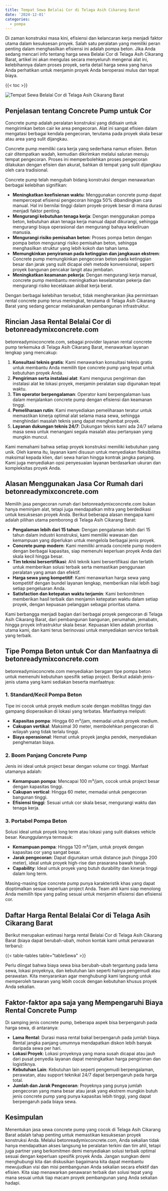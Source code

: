 ```yaml
---
title: Tempat Sewa Belalai Cor di Telaga Asih Cikarang Barat
date: '2024-12-01'
categories:
  - pompa
---
```


Di zaman konstruksi masa kini, efisiensi dan kelancaran kerja menjadi faktor utama dalam kesuksesan proyek. Salah satu peralatan yang memiliki peran penting dalam menghasilkan efisiensi ini adalah pompa beton. Jika Anda sedang mencari info tentang harga sewa Belalai Cor di Telaga Asih Cikarang Barat, artikel ini akan mengulas secara menyeluruh mengenai alat ini, kelebihannya dalam proses proyek, serta detail harga sewa yang harus Anda perhatikan untuk menjamin proyek Anda beroperasi mulus dan tepat biaya.

{{< toc >}}

![Tempat Sewa Belalai Cor di Telaga Asih Cikarang Barat](https://betoncor8.github.io/pump/concrete-pump%20(28).png)

## Penjelasan tentang Concrete Pump untuk Cor

Concrete pump adalah peralatan konstruksi yang didisain untuk mengirimkan beton cair ke area pengecoran. Alat ini sangat efisien dalam mengatasi berbagai kendala pengecoran, terutama pada proyek skala besar atau area yang sulit dijangkau.

Concrete pump memiliki cara kerja yang sederhana namun efisien. Beton cair ditempatkan wadah, kemudian dikirimkan melalui saluran menuju tempat pengecoran. Proses ini memperbolehkan proses pengecoran dilakukan dengan efisien dan akurat, bahkan di tempat yang sulit dijangkau oleh cara tradisional.

Concrete pump telah mengubah bidang konstruksi dengan menawarkan berbagai kelebihan signifikan:

- **Meningkatkan keefisienan waktu**: Menggunakan concrete pump dapat mempercepat efisiensi pengecoran hingga 50% dibandingkan cara manual. Hal ini bernilai tinggi dalam proyek-proyek besar di mana durasi menjadi faktor penting.
- **Mengurangi kebutuhan tenaga kerja**: Dengan menggunakan pompa beton, kebutuhan akan tenaga kerja manual dapat dikurangi, sehingga mengurangi biaya operasional dan mengurangi bahaya kekeliruan manusia.
- **Mengurangi risiko pemisahan beton**: Proses pompa beton dengan pompa beton mengurangi risiko pemisahan beton, sehingga menghasilkan struktur yang lebih kokoh dan tahan lama.
- **Memungkinkan penyiraman pada ketinggian dan jangkauan ekstrem**: Concrete pump memungkinkan pengecoran beton pada ketinggian besar dan jarak yang sulit dicapai oleh metode konvensional, seperti proyek bangunan pencakar langit atau jembatan.
- **Meningkatkan keamanan pekerja**: Dengan mengurangi kerja manual, concrete pump membantu meningkatkan keselamatan pekerja dan mengurangi risiko kecelakaan akibat kerja berat.

Dengan berbagai kelebihan tersebut, tidak mengherankan jika permintaan rental concrete pump terus meningkat, terutama di Telaga Asih Cikarang Barat yang sedang gencar melaksanakan pembangunan infrastruktur.

## Rincian Jasa Rental Belalai Cor di betonreadymixconcrete.com

betonreadymixconcrete.com, sebagai provider layanan rental concrete pump terkemuka di Telaga Asih Cikarang Barat, menawarkan layanan lengkap yang mencakup:

1. **Konsultasi teknis gratis**: Kami menawarkan konsultasi teknis gratis untuk membantu Anda memilih tipe concrete pump yang tepat untuk kebutuhan proyek Anda.
2. **Pengiriman serta instalasi alat**: Kami mengurus pengiriman dan instalasi alat ke lokasi proyek, menjamin peralatan siap digunakan tepat waktu.
3. **Tim operator berpengalaman**: Operator kami berpengalaman luas dalam menjalankan concrete pump dengan efisiensi dan keamanan tinggi.
4. **Pemeliharaan rutin**: Kami menyediakan pemeliharaan teratur untuk memastikan kinerja optimal alat selama masa sewa, sehingga menghindari masalah teknis yang dapat menghambat proyek.
5. **Layanan dukungan teknis 24/7**: Dukungan teknis kami ada 24/7 selama masa sewa untuk menangani segala masalah atau pertanyaan yang mungkin muncul.

Kami memahami bahwa setiap proyek konstruksi memiliki kebutuhan yang unik. Oleh karena itu, layanan kami disusun untuk menyediakan fleksibilitas maksimal kepada klien, dari sewa harian hingga kontrak jangka panjang. Kami juga menyediakan opsi penyesuaian layanan berdasarkan ukuran dan kompleksitas proyek Anda.

## Alasan Menggunakan Jasa Cor Rumah dari betonreadymixconcrete.com

Memilih jasa pengecoran rumah dari betonreadymixconcrete.com bukan hanya meminjam alat, tetapi juga mendapatkan mitra yang berdedikasi untuk kesuksesan proyek Anda. Berikut beberapa alasan mengapa kami adalah pilihan utama pemborong di Telaga Asih Cikarang Barat:

- **Pengalaman lebih dari 15 tahun**: Dengan pengalaman lebih dari 15 tahun dalam industri konstruksi, kami memiliki wawasan dan kemampuan yang diperlukan untuk mengelola berbagai jenis proyek.
- **Concrete pump modern**: Kami memiliki armada concrete pump modern dengan berbagai kapasitas, siap memenuhi keperluan proyek Anda dari skala kecil hingga besar.
- **Tim teknisi bersertifikasi**: Ahli teknik kami bersertifikasi dan terlatih untuk memberikan solusi terbaik serta memastikan penggunaan peralatan yang aman dan efektif.
- **Harga sewa yang kompetitif**: Kami menawarkan harga sewa yang kompetitif dengan bundel layanan lengkap, memberikan nilai lebih bagi setiap pengeluaran Anda.
- **Satisfaction dan ketepatan waktu terjamin**: Kami berkomitmen memberikan hasil terbaik dan menjamin ketepatan waktu dalam setiap proyek, dengan kepuasan pelanggan sebagai prioritas utama.

Kami berbangga menjadi bagian dari berbagai proyek pengecoran di Telaga Asih Cikarang Barat, dari pembangunan bangunan, perumahan, jemabatn, hingga proyek infrastruktur skala besar. Kepuasan klien adalah prioritas utama kami, dan kami terus berinovasi untuk menyediakan service terbaik yang terbaik.

## Tipe Pompa Beton untuk Cor dan Manfaatnya di betonreadymixconcrete.com

betonreadymixconcrete.com menyediakan beragam tipe pompa beton untuk memenuhi kebutuhan spesifik setiap project. Berikut adalah jenis-jenis utama yang kami sediakan beserta manfaatnya:

### 1\. Standard/Kecil Pompa Beton

Tipe ini cocok untuk proyek medium scale dengan mobilitas tinggi dan gampang dioperasikan di lokasi yang terbatas. Manfaatnya meliputi:

- **Kapasitas pompa**: Hingga 60 m³/jam, memadai untuk proyek medium.
- **Cakupan vertikal**: Maksimal 30 meter, membolehkan pengecoran di wilayah yang tidak terlalu tinggi.
- **Biaya operasional**: Hemat untuk proyek jangka pendek, menyediakan penghematan biaya.

### 2\. Boom Panjang Concrete Pump

Jenis ini ideal untuk project besar dengan volume cor tinggi. Manfaat utamanya adalah:

- **Kemampuan pompa**: Mencapai 100 m³/jam, cocok untuk project besar dengan kapasitas tinggi.
- **Cakupan vertical**: Hingga 60 meter, memadai untuk pengecoran bangunan tinggi.
- **Efisiensi tinggi**: Sesuai untuk cor skala besar, mengurangi waktu dan tenaga kerja.

### 3\. Portabel Pompa Beton

Solusi ideal untuk proyek long term atau lokasi yang sulit diakses vehicle besar. Keunggulannya termasuk:

- **Kemampuan pompa**: Hingga 120 m³/jam, untuk proyek dengan kapasitas cor yang sangat besar.
- **Jarak pengecoran**: Dapat digunakan untuk distance jauh (hingga 200 meter), ideal untuk proyek high-rise dan prasarana bawah tanah.
- **Capability**: Ideal untuk proyek yang butuh durability dan kinerja tinggi dalam long term.

Masing-masing tipe concrete pump punya karakteristik khas yang dapat dioptimalkan sesuai keperluan project Anda. Team ahli kami siap menolong Anda memilih tipe yang paling sesuai untuk menjamin efisiensi dan efisiensi cor.

## Daftar Harga Rental Belalai Cor di Telaga Asih Cikarang Barat

Berikut merupakan estimasi harga rental Belalai Cor di Telaga Asih Cikarang Barat (biaya dapat berubah-ubah, mohon kontak kami untuk penawaran terbaru):

{{< table-tables table="tableSewa" >}}

Perlu diingat bahwa biaya sewa bisa berubah-ubah tergantung pada lama sewa, lokasi proyeknya, dan kebutuhan lain seperti halnya pengemudi atau perawatan. Kita menyarankan agar menghubungi kami langsung untuk memperoleh tawaran yang lebih cocok dengan kebutuhan khusus proyek Anda sekalian.

## Faktor-faktor apa saja yang Mempengaruhi Biaya Rental Concrete Pump

Di samping jenis concrete pump, beberapa aspek bisa berpengaruh pada harga sewa, di antaranya:

- **Lama Rental**: Durasi masa rental bakal berpengaruh pada jumlah biaya. Rental jangka panjang umumnya mendapatkan diskon lebih banyak daripada sewa per hari.
- **Lokasi Proyek**: Lokasi proyeknya yang mana susah dicapai atau jauh dari pusat penyedia layanan dapat meningkatkan harga pengiriman dan logistiknya.
- **Kebutuhan Lain**: Kebutuhan lain seperti pengemudi berpengalaman, perawatan, atau support teknikal 24/7 dapat berpengaruh pada harga total.
- **Jumlah dan Jarak Pengecoran**: Proyeknya yang punya jumlah pengecoran yang mana besar atau jarak yang ekstrem mungkin butuh jenis concrete pump yang punya kapasitas lebih tinggi, yang dapat berpengaruh pada biaya sewa.

## Kesimpulan

Menentukan jasa sewa concrete pump yang cocok di Telaga Asih Cikarang Barat adalah tahap penting untuk memastikan kesuksesan proyek konstruksi Anda. Melalui betonreadymixconcrete.com, Anda sekalian tidak hanya mendapatkan akses langsung ke peralatan terkini dan tim ahli, tetapi juga partner yang berkomitmen demi menyediakan solusi terbaik optimal sesuai dengan keperluan spesifik proyek Anda. Jangan sungkan demi menghubungi kita dan diskusikan bagaimana kita dapat membantu mewujudkan visi dan misi pembangunan Anda sekalian secara efektif dan efisien. Kita siap menawarkan penawaran terbaik dan solusi tepat yang mana sesuai untuk tiap macam proyek pembangunan yang Anda sekalian hadapi.
